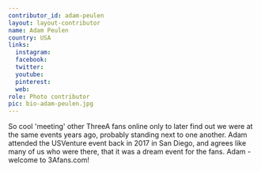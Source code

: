 ```yaml
---
contributor_id: adam-peulen
layout: layout-contributor
name: Adam Peulen
country: USA
links:
  instagram: 
  facebook:
  twitter: 
  youtube:
  pinterest: 
  web:   
role: Photo contributor
pic: bio-adam-peulen.jpg
---
```

So cool 'meeting' other ThreeA fans online only to later find out we were at the same events years ago, probably standing next to one another. Adam attended the USVenture event back in 2017 in San Diego, and agrees like many of us who were there, that it was a dream event for the fans. Adam - welcome to 3Afans.com!